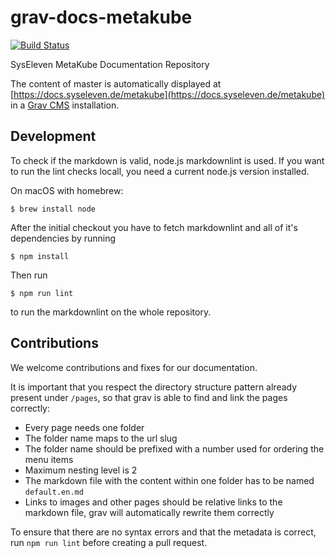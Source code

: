 # grav-docs-metakube

[![Build Status](https://travis-ci.org/syseleven/grav-docs-metakube.svg?branch=master)](https://travis-ci.org/syseleven/grav-docs-metakube)

SysEleven MetaKube Documentation Repository

The content of master is automatically displayed at [https://docs.syseleven.de/metakube](https://docs.syseleven.de/metakube) in a [Grav CMS](https://getgrav.org/) installation.

## Development

To check if the markdown is valid, node.js markdownlint is used. If you want to run the lint checks locall, you need a current node.js version installed. 

On macOS with homebrew:

```shell
$ brew install node
```

After the initial checkout you have to fetch markdownlint and all of it's dependencies by running

```shell
$ npm install
```

Then run

```shell
$ npm run lint
```

to run the markdownlint on the whole repository.

## Contributions

We welcome contributions and fixes for our documentation.

It is important that you respect the directory structure pattern already present under `/pages`, so that grav is able to find and link the pages correctly:

* Every page needs one folder
* The folder name maps to the url slug
* The folder name should be prefixed with a number used for ordering the menu items
* Maximum nesting level is 2
* The markdown file with the content within one folder has to be named `default.en.md`
* Links to images and other pages should be relative links to the markdown file, grav will automatically rewrite them correctly

To ensure that there are no syntax errors and that the metadata is correct, run `npm run lint` before creating a pull request.
